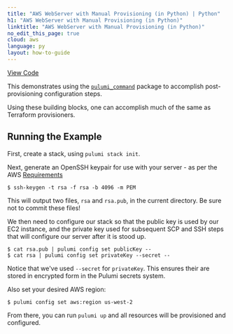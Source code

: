 ```yaml
---
title: "AWS WebServer with Manual Provisioning (in Python) | Python"
h1: "AWS WebServer with Manual Provisioning (in Python)"
linktitle: "AWS WebServer with Manual Provisioning (in Python)"
no_edit_this_page: true
cloud: aws
language: py
layout: how-to-guide
---
```


<!-- WARNING: this page was generated by a tool. Do not edit it by hand. -->
<!-- To change it, please see https://github.com/pulumi/docs/tree/master/tools/mktutorial. -->

<p class="mb-4 flex">
    <a class="flex flex-wrap items-center rounded text-xs text-white bg-blue-600 border-2 border-blue-600 px-2 mr-2 whitespace-no-wrap hover:text-white" style="height: 32px" href="https://github.com/pulumi/examples/tree/master/aws-py-ec2-provisioners" target="_blank">
        <span><i class="fab fa-github pr-2"></i> View Code</span>
    </a>
</p>


This demonstrates using the [`pulumi_command`](https://www.pulumi.com/registry/packages/command/) package to accomplish post-provisioning configuration steps.

Using these building blocks, one can accomplish much of the same as Terraform provisioners.

## Running the Example

First, create a stack, using `pulumi stack init`.

Next, generate an OpenSSH keypair for use with your server - as per the AWS [Requirements][1]

```
$ ssh-keygen -t rsa -f rsa -b 4096 -m PEM
```

This will output two files, `rsa` and `rsa.pub`, in the current directory. Be sure not to commit these files!

We then need to configure our stack so that the public key is used by our EC2 instance, and the private key used
for subsequent SCP and SSH steps that will configure our server after it is stood up.

```
$ cat rsa.pub | pulumi config set publicKey --
$ cat rsa | pulumi config set privateKey --secret --
```

Notice that we've used `--secret` for `privateKey`. This ensures their are stored in encrypted form in the Pulumi secrets system.

Also set your desired AWS region:

```
$ pulumi config set aws:region us-west-2
```

From there, you can run `pulumi up` and all resources will be provisioned and configured.

[1]: https://docs.aws.amazon.com/AWSEC2/latest/UserGuide/ec2-key-pairs.html#how-to-generate-your-own-key-and-import-it-to-aws

